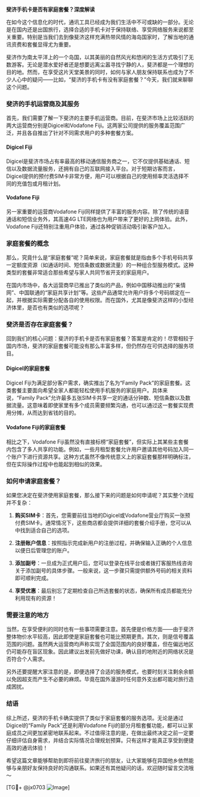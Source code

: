 **斐济手机卡是否有家庭套餐？深度解读**

在如今这个信息化的时代，通讯工具已经成为我们生活中不可或缺的一部分。无论是在国内还是出国旅行，选择合适的手机卡对于保持联络、享受网络服务来说都至关重要。特别是当我们去到像斐济这样充满热带风情的海岛国家时，了解当地的通讯资费和套餐显得尤为重要。

斐济作为南太平洋上的一个岛国，以其美丽的自然风光和悠闲的生活方式吸引了无数游客。无论是潜水爱好者还是想要远离尘嚣寻找宁静的人，斐济都是一个理想的目的地。然而，在享受这片天堂美景的同时，如何与家人朋友保持联系也成为了不少人心中的疑问——比如，“斐济的手机卡有没有家庭套餐？”今天，我们就来聊聊这个问题。

### 斐济的手机运营商及其服务

首先，我们需要了解一下斐济的主要手机运营商。目前，在斐济市场上比较活跃的两大运营商分别是Digicel和Vodafone Fiji。这两家公司提供的服务覆盖范围广泛，并且各自推出了针对不同需求用户的多种套餐方案。

#### Digicel Fiji
Digicel是斐济市场占有率最高的移动通信服务商之一，它不仅提供基础通话、短信以及数据流量服务，还拥有自己的互联网接入平台。对于短期访客而言，Digicel提供的预付费SIM卡非常方便，用户可以根据自己的使用频率灵活选择不同的充值包或月租计划。

#### Vodafone Fiji
另一家重要的运营商Vodafone Fiji同样提供了丰富的服务内容。除了传统的语音通话和短信业务外，其高速4G LTE网络也为用户带来了更好的上网体验。此外，Vodafone Fiji还特别注重用户体验，通过各种促销活动吸引新客户加入。

### 家庭套餐的概念

那么，究竟什么是“家庭套餐”呢？简单来说，家庭套餐就是指由多个手机号码共享一定额度资源（如通话时间、短信条数或数据流量）的一种组合型服务模式。这种类型的套餐非常适合那些希望与家人共同节省开支的家庭用户。

在国内市场中，各大运营商早已推出了类似的产品，例如中国移动推出的“亲情网”、中国联通的“家庭共享计划”等。这些产品通常允许用户将多个号码绑定在一起，并根据实际需要分配各自的使用权限。而在国外，尤其是像斐济这样的小型经济体里，是否也有类似的选项呢？

### 斐济是否存在家庭套餐？

回到我们的核心问题：斐济的手机卡是否有家庭套餐？答案是肯定的！尽管相较于国内市场，斐济的家庭套餐可能没有那么丰富多样，但仍然存在可供选择的服务项目。

#### Digicel的家庭套餐
Digicel Fiji为满足部分客户需求，确实推出了名为“Family Pack”的家庭套餐。这类套餐主要面向希望全家人都能轻松使用手机服务的家庭用户。具体来说，“Family Pack”允许最多五张SIM卡共享一定的通话分钟数、短信条数以及数据流量。这意味着即使家里有多个成员需要频繁沟通，也可以通过这一套餐实现费用分摊，从而达到省钱的目的。

#### Vodafone Fiji的家庭套餐
相比之下，Vodafone Fiji虽然没有直接标榜“家庭套餐”，但实际上其某些主套餐内包含了多人共享的功能。例如，一些月租型套餐允许用户邀请其他号码加入同一个账户下进行资源共享。这种方式虽然不像传统意义上的家庭套餐那样明确标注，但在实际操作过程中也能起到相似的效果。

### 如何申请家庭套餐？

如果您决定在斐济使用家庭套餐，那么接下来的问题是如何申请呢？其实整个流程并不复杂：

1. **购买SIM卡**：首先，您需要前往当地的Digicel或Vodafone营业厅购买一张预付费SIM卡。通常情况下，这些商店都会提供详细的套餐介绍手册，您可以从中找到适合自己的选项。
   
2. **注册账户信息**：按照指示完成新用户的注册过程，并确保输入正确的个人信息以便日后管理您的账户。

3. **添加副号**：一旦成为正式用户后，您可以登录在线平台或者拨打客服热线咨询关于添加副号的具体步骤。一般来说，这一步骤只需提供额外号码的相关资料即可顺利完成。

4. **享受优惠**：最后别忘了定期检查自己所选套餐的状态，确保所有成员都能充分利用现有的资源！

### 需要注意的地方

当然，在享受便利的同时也有一些事项需要注意。首先便是价格方面——由于斐济整体物价水平较高，因此即使是家庭套餐也可能比预期更贵。其次，则是信号覆盖范围的问题。虽然两大运营商均声称实现了全国范围内的良好覆盖，但在偏远地区仍可能存在盲区现象。因此建议出发前先做好功课，确认目的地附近的网络状况是否符合个人需求。

另外还要提醒大家注意的是，即便选择了合适的服务模式，也要时刻关注剩余余额以免因超支而产生不必要的麻烦。毕竟在国外漫游时任何意外支出都可能对旅行造成困扰。

### 结语

综上所述，斐济的手机卡确实提供了类似于家庭套餐的服务选项。无论是通过Digicel的“Family Pack”还是利用Vodafone Fiji的部分月租套餐功能，都可以让家庭成员之间更加紧密地联系起来。不过值得注意的是，在做出最终决定之前一定要仔细评估自身需求，并结合实际情况合理规划预算。只有这样才能真正享受到便捷高效的通讯体验！

希望这篇文章能够帮助到即将前往斐济旅行的朋友，让大家能够在异国他乡依然能够与亲朋好友保持良好的沟通联系。如果还有其他疑问的话，欢迎随时留言交流哦～ 

[TG💪+ @jx0703 ![Image](https://github.com/user-attachments/assets/dbca1d08-cadb-493c-b0ec-ad6f7a83f270)]